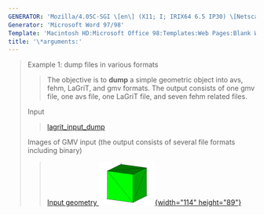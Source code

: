 ```yaml
---
GENERATOR: 'Mozilla/4.05C-SGI \[en\] (X11; I; IRIX64 6.5 IP30) \[Netscape\]'
Generator: 'Microsoft Word 97/98'
Template: 'Macintosh HD:Microsoft Office 98:Templates:Web Pages:Blank Web Page'
title: '\*arguments:'
---
```


> Example 1: dump files in various formats
>
> > The objective is to **dump** a simple geometric object into avs,
> > fehm, LaGriT, and gmv formats.
> > The output consists of one gmv file, one avs file, one LaGriT file,
> > and seven fehm related files.
>
> Input
>
> > [lagrit\_input\_dump](lagrit_input_dump)
>
> Images of GMV input (the output consists of several file formats
> including binary)
>
> > [Input geometry ![](../images/output_tn.gif){width="114"
> > height="89"}](../images/output.gif)
